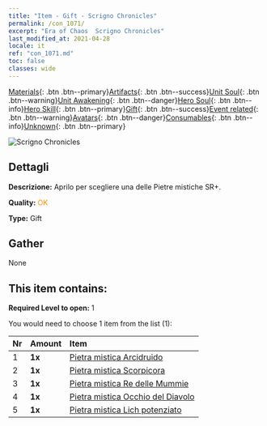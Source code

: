 ```yaml
---
title: "Item - Gift - Scrigno Chronicles"
permalink: /con_1071/
excerpt: "Era of Chaos  Scrigno Chronicles"
last_modified_at: 2021-04-28
locale: it
ref: "con_1071.md"
toc: false
classes: wide
---
```

 [Materials](/ItemsIT/){: .btn .btn--primary}[Artifacts](/ItemsIT/Artifacts/){: .btn .btn--success}[Unit Soul](/ItemsIT/UnitSoul/){: .btn .btn--warning}[Unit Awakening](/ItemsIT/UnitAwakening/){: .btn .btn--danger}[Hero Soul](/ItemsIT/HeroSoul/){: .btn .btn--info}[Hero Skill](/ItemsIT/HeroSkill/){: .btn .btn--primary}[Gift](/ItemsIT/Gift/){: .btn .btn--success}[Event related](/ItemsIT/Events/){: .btn .btn--warning}[Avatars](/ItemsIT/Avatars/){: .btn .btn--danger}[Consumables](/ItemsIT/Consumables/){: .btn .btn--info}[Unknown](/ItemsIT/Unknown/){: .btn .btn--primary}

 ![Scrigno Chronicles](/images/t/i_907245.png)

## Dettagli
 **Descrizione:** Aprilo per scegliere una delle Pietre mistiche SR+.

 **Quality:** <span style="color: #FF8C00">OK</span>

 **Type:** Gift

## Gather

  None

## This item contains:

 **Required Level to open:** 1

 You would need to choose 1 item from the list (1):

  | Nr | Amount |     Item    |
  |:---|:-------|:------------|
  | 1 |  **1x** | [Pietra mistica Arcidruido](/ItemsIT/unt_296/) |  | 
  | 2 |  **1x** | [Pietra mistica Scorpicora](/ItemsIT/unt_333/) |  | 
  | 3 |  **1x** | [Pietra mistica Re delle Mummie](/ItemsIT/unt_304/) |  | 
  | 4 |  **1x** | [Pietra mistica Occhio del Diavolo](/ItemsIT/unt_330/) |  | 
  | 5 |  **1x** | [Pietra mistica Lich potenziato](/ItemsIT/unt_301/) |  | 
